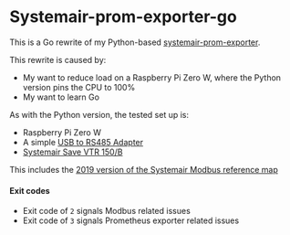 # Systemair-prom-exporter-go

This is a Go rewrite of my Python-based [systemair-prom-exporter](https://gitlab.com/pabaisa/systemair-prom-exporter).

This rewrite is caused by:
- My want to reduce load on a Raspberry Pi Zero W, where the Python version pins the CPU to 100%
- My want to learn Go

As with the Python version, the tested set up is:
- Raspberry Pi Zero W
- A simple [USB to RS485 Adapter](https://web.archive.org/web/20180424082558/http://www.dx.com/p/usb-to-rs485-adapter-black-green-296620)
- [Systemair Save VTR 150/B](https://www.systemair.com/en/p/save-vtr-150-b-l-1000w-396937)

This includes the [2019 version of the Systemair Modbus reference map](https://shop.systemair.com/upload/assets/SAVE_MODBUS_VARIABLE_LIST_20190116__REV__29_.PDF)

#### Exit codes

- Exit code of `2` signals Modbus related issues
- Exit code of `3` signals Prometheus exporter related issues